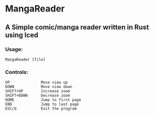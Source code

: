 # MangaReader

## A Simple comic/manga reader written in Rust using Iced

### Usage:
`MangaReader [file]`

### Controls:
```
UP              Move view up
DOWN            Move view down
SHIFT+UP        Increase zoom
SHIFT+DOWN      Decrease zoom
HOME            Jump to first page
END             Jump to last page
ESC/Q           Exit the program
```
